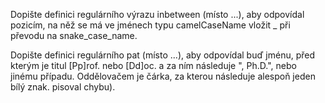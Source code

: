 Dopište definici regulárního výrazu inbetween (místo ...), aby odpovídal pozicím, na něž se má ve jménech typu camelCaseName vložit _ při převodu na snake_case_name.

Dopište definici regulárního pat (místo ...), aby odpovídal buď jménu, před kterým je titul [Pp]rof. nebo [Dd]oc. a za ním následuje ", Ph.D.", nebo jinému případu.
Oddělovačem je čárka, za kterou následuje alespoň jeden bílý znak.
pisoval chybu).
